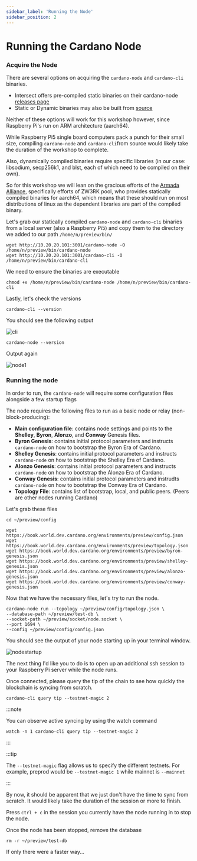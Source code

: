 ```yaml
---
sidebar_label: 'Running the Node'
sidebar_position: 2
---
```


# Running the Cardano Node

### Acquire the Node

There are several options on acquiring the `cardano-node` and `cardano-cli` binaries.

- Intersect offers pre-compiled static binaries on their cardano-node [releases page](https://github.com/IntersectMBO/cardano-node/releases)
- Static or Dynamic binaries may also be built from [source](https://github.com/IntersectMBO/cardano-node)

Neither of these options will work for this workshop however, since Raspberry Pi's run on ARM architecture (aarch64). 

While Raspberry Pi5 single board computers pack a punch for their small size, compiling `cardano-node` and `cardano-cli`from source would likely take the duration of the workshop to complete.

Also, dynamically compiled binaries require specific libraries (in our case: libsodium, secp256k1, and blst, each of which need to be compiled on their own). 

So for this workshop we will lean on the gracious efforts of the [Armada Alliance](https://armada-alliance.com/), specifically efforts of ZW3RK pool, who provides statically compiled binaries for aarch64, which means that these should run on most distributions of linux as the dependent libraries are part of the compiled binary.

Let's grab our statically compiled `cardano-node` and `cardano-cli` binaries from a local server (also a Raspberry Pi5) and copy them to the directory we added to our path `/home/n/preview/bin/`

```
wget http://10.20.20.101:3001/cardano-node -O /home/n/preview/bin/cardano-node
wget http://10.20.20.101:3001/cardano-cli -O /home/n/preview/bin/cardano-cli
```
We need to ensure the binaries are executable

```
chmod +x /home/n/preview/bin/cardano-node /home/n/preview/bin/cardano-cli
```
Lastly, let's check the versions

```
cardano-cli --version
```
You should see the following output

![cli](/img/cli1.png)

```
cardano-node --version
```
Output again

![node1](/img/cnodev1.png)


### Running the node

In order to run, the `cardano-node` will require some configuration files alongside a few startup flags

The node requires the following files to run as a basic node or relay (non-block-producing): 
- **Main configuration file**: contains node settings and points to the **Shelley**, **Byron**, **Alonzo**, and **Conway** Genesis files. 
- **Byron Genesis**: contains initial protocol parameters and instructs `cardano-node` on how to bootstrap the Byron Era of Cardano.
- **Shelley Genesis**: contains initial protocol parameters and instructs `cardano-node` on how to bootstrap the Shelley Era of Cardano.
- **Alonzo Genesis**: contains initial protocol parameters and instructs `cardano-node` on how to bootstrap the Alonzo Era of Cardano.
- **Conway Genesis**: contains initial protocol parameters and instrudts `cardano-node` on how to bootstrap the Conway Era of Cardano.
- **Topology File**: contains list of bootstrap, local, and public peers. (Peers are other nodes running Cardano)

Let's grab these files

```
cd ~/preview/config

wget https://book.world.dev.cardano.org/environments/preview/config.json
wget https://book.world.dev.cardano.org/environments/preview/topology.json
wget https://book.world.dev.cardano.org/environments/preview/byron-genesis.json
wget https://book.world.dev.cardano.org/environments/preview/shelley-genesis.json
wget https://book.world.dev.cardano.org/environments/preview/alonzo-genesis.json
wget https://book.world.dev.cardano.org/environments/preview/conway-genesis.json
```

Now that we have the necessary files, let's try to run the node. 

```
cardano-node run --topology ~/preview/config/topology.json \
--database-path ~/preview/test-db \
--socket-path ~/preview/socket/node.socket \
--port 1694 \
--config ~/preview/config/config.json
```

You should see the output of your node starting up in your terminal window. 

![nodestartup](/img/nodestartuptest1.png)

The next thing I'd like you to do is to open up an additional ssh session to your Raspberry Pi server while the node runs.

Once connected, please query the tip of the chain to see how quickly the blockchain is syncing from scratch. 

```
cardano-cli query tip --testnet-magic 2
```

:::note

You can observe active syncing by using the watch command
```
watch -n 1 cardano-cli query tip --testnet-magic 2
```
:::

:::tip

The `--testnet-magic` flag allows us to specify the different testnets. For example, preprod would be `--testnet-magic 1` while mainnet is `--mainnet`

:::

By now, it should be apparent that we just don't have the time to sync from scratch. It would likely take the duration of the session or more to finish. 

Press `ctrl + c` in the session you currently have the node running in to stop the node.

Once the node has been stopped, remove the database

```
rm -r ~/preview/test-db
``` 

If only there were a faster way...
